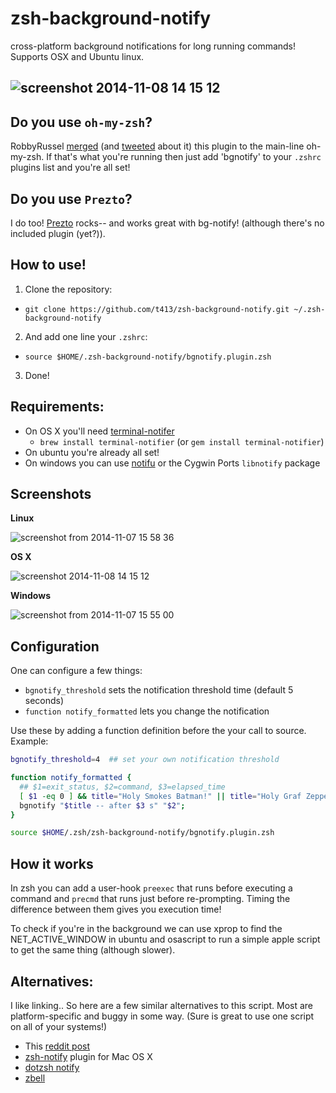 # zsh-background-notify

cross-platform background notifications for long running commands! Supports OSX and Ubuntu linux.

![screenshot 2014-11-08 14 15 12](https://cloud.githubusercontent.com/assets/326829/4965780/19fa3eac-6795-11e4-8ed6-0355711123a9.png)
----------------------------------

## Do you use `oh-my-zsh`?

RobbyRussel [merged](https://github.com/robbyrussell/oh-my-zsh/pull/3301) (and [tweeted](https://twitter.com/ohmyzsh/status/569566134984265729) about it) this plugin to the main-line oh-my-zsh. If that's what you're running then just add 'bgnotify' to your `.zshrc` plugins list and you're all set!

## Do you use `Prezto`?

I do too! [Prezto](https://github.com/sorin-ionescu/prezto) rocks-- and works great with bg-notify! (although there's no included plugin (yet?)).

## How to use!

1. Clone the repository:
  * `git clone https://github.com/t413/zsh-background-notify.git ~/.zsh-background-notify`
2. And add one line your `.zshrc`:
  * `source $HOME/.zsh-background-notify/bgnotify.plugin.zsh`
3. Done!

## Requirements:

- On OS X you'll need [terminal-notifer](https://github.com/alloy/terminal-notifier)
  * `brew install terminal-notifier` (or `gem install terminal-notifier`)
- On ubuntu you're already all set!
- On windows you can use [notifu](http://www.paralint.com/projects/notifu/) or the Cygwin Ports `libnotify` package

## Screenshots

**Linux**

![screenshot from 2014-11-07 15 58 36](https://cloud.githubusercontent.com/assets/326829/4962187/256b465c-66da-11e4-927d-cc2fc105e31f.png)

**OS X**

![screenshot 2014-11-08 14 15 12](https://cloud.githubusercontent.com/assets/326829/4965780/19fa3eac-6795-11e4-8ed6-0355711123a9.png)

**Windows**

![screenshot from 2014-11-07 15 55 00](https://cloud.githubusercontent.com/assets/326829/4962159/a2625ca0-66d9-11e4-9e91-c5834913190e.png)


## Configuration

One can configure a few things:

- `bgnotify_threshold` sets the notification threshold time (default 5 seconds)
- `function notify_formatted` lets you change the notification

Use these by adding a function definition before the your call to source. Example:

~~~ sh
bgnotify_threshold=4  ## set your own notification threshold

function notify_formatted {
  ## $1=exit_status, $2=command, $3=elapsed_time
  [ $1 -eq 0 ] && title="Holy Smokes Batman!" || title="Holy Graf Zeppelin!"
  bgnotify "$title -- after $3 s" "$2";
}

source $HOME/.zsh/zsh-background-notify/bgnotify.plugin.zsh
~~~


## How it works

In zsh you can add a user-hook `preexec` that runs before executing a command and `precmd` that runs just before re-prompting. Timing the difference between them gives you execution time!

To check if you're in the background we can use xprop to find the NET_ACTIVE_WINDOW in ubuntu and osascript to run a simple apple script to get the same thing (although slower).


## Alternatives:

I like linking.. So here are a few similar alternatives to this script. Most are platform-specific and buggy in some way. (Sure is great to use one script on all of your systems!)

- This [reddit post](http://www.reddit.com/r/linux/comments/1pooe6/zsh_tip_notify_after_long_processes/)
- [zsh-notify](https://github.com/marzocchi/zsh-notify) plugin for Mac OS X
- [dotzsh notify](https://github.com/dotphiles/dotzsh/tree/master/modules/notify)
- [zbell](https://gist.github.com/jpouellet/5278239)
